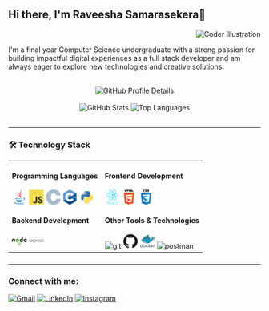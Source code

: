 <!-- Header -->
<div align="center">
 <h2 align="left">Hi there, I'm Raveesha Samarasekera👋 </h2>
</div>

<!-- Coder Illustration -->
<p align="right">
  <img src="https://user-images.githubusercontent.com/74038190/212257484-9181c5d9-7d84-4895-ae6c-34ba2f588c88.gif" alt="Coder Illustration" width="350"/>
</p>

<!-- Introduction -->
<p align="left">
  I'm a final year Computer Science undergraduate with a strong passion for building impactful digital experiences as a full stack developer and am always eager to explore new technologies and creative solutions.
</p>

<br>

<!-- GitHub Stats & Trophies -->
<div align="center">
  <!-- Profile Details Card (similar to the one in the image) -->
  <img src="https://github-profile-summary-cards.vercel.app/api/cards/profile-details?username=Raveesha23&theme=github_dark&hide_border=false" alt="GitHub Profile Details"/>
  <br><br>
  <!-- GitHub Stats Card -->
  <img src="https://github-readme-stats.vercel.app/api?username=Raveesha23&show_icons=true&theme=github_dark&hide_border=true&count_private=true&include_all_commits=true" alt="GitHub Stats" />
  <!-- Top Languages Card -->
  <img src="https://github-readme-stats.vercel.app/api/top-langs/?username=Raveesha23&layout=compact&theme=github_dark&hide_border=true" alt="Top Languages" />
  <br><br>
  <!-- GitHub Trophies -->
<!--   <img src="https://github-profile-trophy.vercel.app/?username=Raveesha23&theme=darkhub&no-frame=true&no-bg=true&margin-w=4" alt="GitHub Trophies" /> -->
</div>

---

<!-- Tech Stack -->
### 🛠️ Technology Stack
<div align="center" width="100%">
  <table>
  <tr>
    <td valign="top">
      <h4>Programming Languages</h4>
      <div align="left">
        <img src="https://raw.githubusercontent.com/devicons/devicon/master/icons/java/java-original.svg" alt="java" width="30" height="30"/> 
        <img src="https://raw.githubusercontent.com/devicons/devicon/master/icons/javascript/javascript-original.svg" alt="javascript" width="30" height="30"/>
        <img src="https://raw.githubusercontent.com/devicons/devicon/master/icons/c/c-original.svg" alt="c" width="30" height="30"/>
        <img src="https://raw.githubusercontent.com/devicons/devicon/master/icons/cplusplus/cplusplus-original.svg" alt="cplusplus" width="30" height="30"/>
        <img src="https://raw.githubusercontent.com/devicons/devicon/master/icons/python/python-original.svg" alt="python" width="30" height="30"/>
      </div>
      <h4>Backend Development</h4>
        <img src="https://raw.githubusercontent.com/devicons/devicon/master/icons/nodejs/nodejs-original-wordmark.svg" alt="nodejs" width="30" height="30"/>
        <img src="https://raw.githubusercontent.com/devicons/devicon/master/icons/express/express-original-wordmark.svg" alt="express" width="30" height="30"/>
    </td>
    <td valign="top">
      <h4>Frontend Development</h4>
        <img src="https://raw.githubusercontent.com/devicons/devicon/master/icons/react/react-original-wordmark.svg" alt="react" width="30" height="30"/> 
        <img src="https://raw.githubusercontent.com/devicons/devicon/master/icons/html5/html5-original-wordmark.svg" alt="html5" width="30" height="30"/> 
        <img src="https://raw.githubusercontent.com/devicons/devicon/master/icons/css3/css3-original-wordmark.svg" alt="css3" width="30" height="30"/> 
      <h4>Other Tools & Technologies</h4>
        <img src="https://www.vectorlogo.zone/logos/git-scm/git-scm-icon.svg" alt="git" width="30" height="30"/>
        <img src="https://raw.githubusercontent.com/devicons/devicon/master/icons/github/github-original.svg" alt="github" width="30" height="30"/> 
        <img src="https://raw.githubusercontent.com/devicons/devicon/master/icons/docker/docker-original-wordmark.svg" alt="docker" width="30" height="30"/> 
        <img src="https://www.vectorlogo.zone/logos/getpostman/getpostman-icon.svg" alt="postman" width="30" height="30"/>
    </td>
  </tr>
</table>
</div>

###
---

<!-- Socials -->
<h3 align="left">Connect with me:</h3
🔗 Connect with me                                   
<p align="left">
  <a href="mailto:raveeshagihani@gmail.com" target="_blank"><img src="https://img.shields.io/badge/Gmail-D14836?style=for-the-badge&logo=gmail&logoColor=white" alt="Gmail"/></a>
  <a href="https://www.linkedin.com/in/raveesha-samarasekera" target="_blank"><img src="https://img.shields.io/badge/LinkedIn-0077B5?style=for-the-badge&logo=linkedin&logoColor=white" alt="LinkedIn"/></a>
  <a href="https://instagram.com/_raveesha.__" target="_blank"><img src="https://img.shields.io/badge/Instagram-E4405F?style=for-the-badge&logo=instagram&logoColor=white" alt="Instagram"/></a>
</p>
